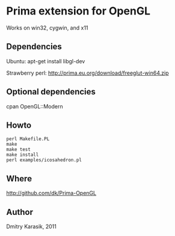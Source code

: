 Prima extension for OpenGL
==========================

Works on win32, cygwin, and x11

Dependencies
------------

Ubuntu: apt-get install libgl-dev

Strawberry perl: http://prima.eu.org/download/freeglut-win64.zip

Optional dependencies
---------------------

cpan OpenGL::Modern

Howto
-----

    perl Makefile.PL
    make
    make test
    make install
    perl examples/icosahedron.pl

Where
-----

http://github.com/dk/Prima-OpenGL

Author
------

Dmitry Karasik, 2011
